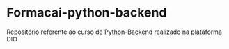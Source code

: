 # Formacai-python-backend
Repositório referente ao curso de Python-Backend realizado na plataforma DIO
